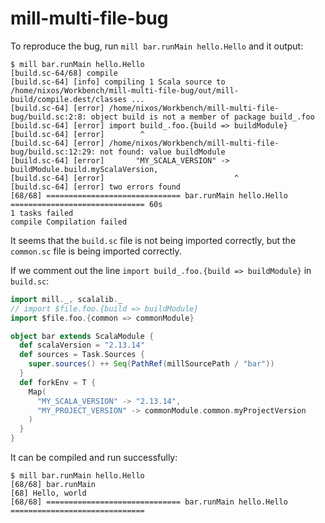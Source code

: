 # mill-multi-file-bug
To reproduce the bug, run `mill bar.runMain hello.Hello` and it output:
```shell
$ mill bar.runMain hello.Hello
[build.sc-64/68] compile
[build.sc-64] [info] compiling 1 Scala source to /home/nixos/Workbench/mill-multi-file-bug/out/mill-build/compile.dest/classes ...
[build.sc-64] [error] /home/nixos/Workbench/mill-multi-file-bug/build.sc:2:8: object build is not a member of package build_.foo
[build.sc-64] [error] import build_.foo.{build => buildModule}
[build.sc-64] [error]        ^
[build.sc-64] [error] /home/nixos/Workbench/mill-multi-file-bug/build.sc:12:29: not found: value buildModule
[build.sc-64] [error]       "MY_SCALA_VERSION" -> buildModule.build.myScalaVersion,
[build.sc-64] [error]                             ^
[build.sc-64] [error] two errors found
[68/68] ============================== bar.runMain hello.Hello ============================== 60s
1 tasks failed
compile Compilation failed
```
It seems that the `build.sc` file is not being imported correctly, but the `common.sc` file is being imported correctly.

If we comment out the line `import build_.foo.{build => buildModule}` in `build.sc`:
```scala
import mill._, scalalib._
// import $file.foo.{build => buildModule}
import $file.foo.{common => commonModule}

object bar extends ScalaModule {
  def scalaVersion = "2.13.14"
  def sources = Task.Sources {
    super.sources() ++ Seq(PathRef(millSourcePath / "bar"))
  }
  def forkEnv = T {
    Map(
      "MY_SCALA_VERSION" -> "2.13.14",
      "MY_PROJECT_VERSION" -> commonModule.common.myProjectVersion
    )
  }
}
```
It can be compiled and run successfully:
```shell
$ mill bar.runMain hello.Hello
[68/68] bar.runMain
[68] Hello, world
[68/68] ============================== bar.runMain hello.Hello ==============================
```
